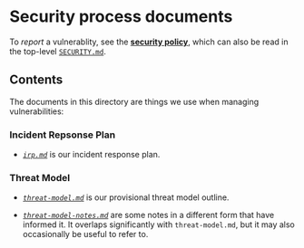 # Security process documents

To *report* a vulnerablity, see the [**security policy**](https://github.com/GitoxideLabs/gitoxide/security/policy), which can also be read in the top-level [`SECURITY.md`](https://github.com/GitoxideLabs/gitoxide/blob/main/SECURITY.md).

## Contents

The documents in this directory are things we use when managing vulnerabilities:

### Incident Repsonse Plan

- [*`irp.md`*](irp.md) is our incident response plan.

### Threat Model

- [*`threat-model.md`*](threat-model.md) is our provisional threat model outline.

- [*`threat-model-notes.md`*](threat-model-notes.md) are some notes in a different form that have informed it. It overlaps significantly with `threat-model.md`, but it may also occasionally be useful to refer to.
